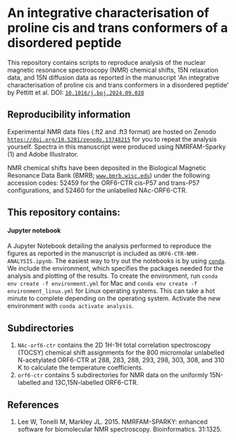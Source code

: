 # An integrative characterisation of proline cis and trans conformers of a disordered peptide

This repository contains scripts to reproduce analysis of the nuclear magnetic resonance spectroscopy (NMR) chemical shifts, 15N relaxation data, and 15N diffusion data as reported in the manuscript 'An integrative characterisation of proline cis and trans conformers in a disordered peptide' by Pettitt et al. DOI: [`10.1016/j.bpj.2024.09.028`](10.1016/j.bpj.2024.09.028)

## Reproducibility information 
Experimental NMR data files (.ft2 and .ft3 format) are hosted on Zenodo [`https://doi.org/10.5281/zenodo.13748215`](https://doi.org/10.5281/zenodo.13748215) for you to repeat the analysis yourself. Spectra in this manuscript were produced using NMRFAM-Sparky (1) and Adobe Illustrator. 

NMR chemical shifts have been deposited in the Biological Magnetic Resonance Data Bank (BMRB; [`www.bmrb.wisc.edu`](www.bmrb.wisc.edu)) under the following accession codes: 52459 for the ORF6-CTR cis-P57 and trans-P57 configurations, and 52460 for the unlabelled NAc-ORF6-CTR.

## This repository contains:

#### Jupyter notebook 
A Jupyter Notebook detailing the analysis performed to reproduce the figures as reported in the manuscript is included as `ORF6-CTR-NMR-ANALYSIS.ipynb`. The easiest way to try out the notebooks is by using [`conda`](https://www.anaconda.com/products/individual). We include the environment, which specifies the packages needed for the analysis and plotting of the results. To create the environment, run `conda env create -f environment.yml` for Mac and `conda env create -f environment_linux.yml` for Linux operating systems. This can take a hot minute to complete depending on the operating system. Activate the new environment with `conda activate analysis`. 

## Subdirectories 
1. `NAc-orf6-ctr` contains the 2D 1H-1H total correlation spectroscopy (TOCSY) chemical shift assignments for the 800 micromolar unlabelled N-acetylated ORF6-CTR at 288, 283, 288, 293, 298, 303, 308, and 310 K to calculate the temperature coefficients. 
2. `orf6-ctr` contains 5 subdirectories for NMR data on the uniformly 15N-labelled and 13C,15N-labelled ORF6-CTR.

## References
1. Lee W, Tonelli M, Markley JL. 2015. NMRFAM-SPARKY: enhanced software for biomolecular NMR spectroscopy. Bioinformatics. 31:1325. 


